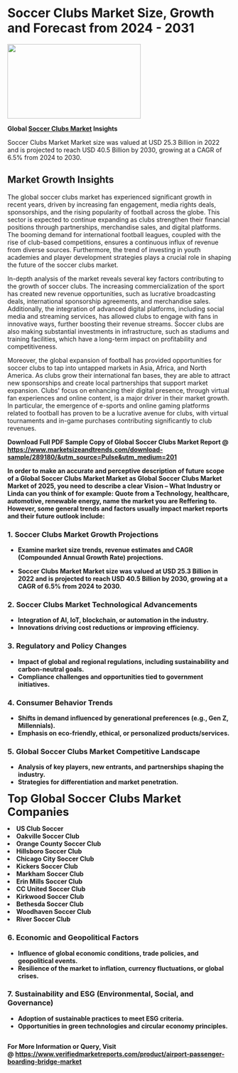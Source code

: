 <H1>Soccer Clubs Market Size, Growth and Forecast from 2024 - 2031</H1><img class="aligncenter size-medium wp-image-584254" src="https://thirdeyenews.in/wp-content/uploads/2024/09/Global-Market-Research-300x168.jpeg" alt="" width="300" height="168" /><p><strong>Global&nbsp;<a href="https://www.marketsizeandtrends.com/download-sample/289180/&amp;utm_source=Pulse&amp;utm_medium=201">Soccer Clubs Market</a> Insights</strong></p><p>Soccer Clubs Market Market size was valued at USD 25.3 Billion in 2022 and is projected to reach USD 40.5 Billion by 2030, growing at a CAGR of 6.5% from 2024 to 2030.</p><p><h2>Market Growth Insights</h2> <p>The global soccer clubs market has experienced significant growth in recent years, driven by increasing fan engagement, media rights deals, sponsorships, and the rising popularity of football across the globe. This sector is expected to continue expanding as clubs strengthen their financial positions through partnerships, merchandise sales, and digital platforms. The booming demand for international football leagues, coupled with the rise of club-based competitions, ensures a continuous influx of revenue from diverse sources. Furthermore, the trend of investing in youth academies and player development strategies plays a crucial role in shaping the future of the soccer clubs market.</p> <p><strong></strong></p> <p>In-depth analysis of the market reveals several key factors contributing to the growth of soccer clubs. The increasing commercialization of the sport has created new revenue opportunities, such as lucrative broadcasting deals, international sponsorship agreements, and merchandise sales. Additionally, the integration of advanced digital platforms, including social media and streaming services, has allowed clubs to engage with fans in innovative ways, further boosting their revenue streams. Soccer clubs are also making substantial investments in infrastructure, such as stadiums and training facilities, which have a long-term impact on profitability and competitiveness.</p> <p>Moreover, the global expansion of football has provided opportunities for soccer clubs to tap into untapped markets in Asia, Africa, and North America. As clubs grow their international fan bases, they are able to attract new sponsorships and create local partnerships that support market expansion. Clubs' focus on enhancing their digital presence, through virtual fan experiences and online content, is a major driver in their market growth. In particular, the emergence of e-sports and online gaming platforms related to football has proven to be a lucrative avenue for clubs, with virtual tournaments and in-game purchases contributing significantly to club revenues.</p> <p><strong></p><p><span class=""><strong>Download Full PDF Sample Copy of Global Soccer Clubs Market Report</strong> @ <a href="https://www.marketsizeandtrends.com/download-sample/289180/&amp;utm_source=Pulse&amp;utm_medium=201" target="_blank">https://www.marketsizeandtrends.com/download-sample/289180/&amp;utm_source=Pulse&amp;utm_medium=201</a></span></p><p>In order to make an accurate and perceptive description of future scope of a Global&nbsp;Soccer Clubs Market Market as Global&nbsp;Soccer Clubs Market Market of 2025, you need to describe a clear Vision &ndash; What Industry or Linda can you think of for example: Quote from a Technology, healthcare, automotive, renewable energy, name the market you are Reffering to. However, some general trends and factors usually impact market reports and their future outlook include:</p><h3>1.&nbsp;<strong>Soccer Clubs Market Growth Projections</strong></h3><ul><li>Examine market size trends, revenue estimates and CAGR (Compounded Annual Growth Rate) projections.</li><li><p>Soccer Clubs Market Market size was valued at USD 25.3 Billion in 2022 and is projected to reach USD 40.5 Billion by 2030, growing at a CAGR of 6.5% from 2024 to 2030.</p></li></ul><h3>2.&nbsp;<strong>Soccer Clubs Market Technological Advancements</strong></h3><ul><li>Integration of AI, IoT, blockchain, or automation in the industry.</li><li>Innovations driving cost reductions or improving efficiency.</li></ul><h3>3.&nbsp;<strong>Regulatory and Policy Changes</strong></h3><ul><li>Impact of global and regional regulations, including sustainability and carbon-neutral goals.</li><li>Compliance challenges and opportunities tied to government initiatives.</li></ul><h3>4.&nbsp;<strong>Consumer Behavior Trends</strong></h3><ul><li>Shifts in demand influenced by generational preferences (e.g., Gen Z, Millennials).</li><li>Emphasis on eco-friendly, ethical, or personalized products/services.</li></ul><h3>5.&nbsp;<strong>Global Soccer Clubs Market Competitive Landscape</strong></h3><ul><li>Analysis of key players, new entrants, and partnerships shaping the industry.</li><li>Strategies for differentiation and market penetration.</li></ul><p data-pm-slice="1 1 []"><span style="color: inherit; font-family: inherit; font-size: 25px;">Top Global Soccer Clubs Market Companies</span></p><div class="" data-test-id=""><p><li>US Club Soccer</li><li> Oakville Soccer Club</li><li> Orange County Soccer Club</li><li> Hillsboro Soccer Club</li><li> Chicago City Soccer Club</li><li> Kickers Soccer Club</li><li> Markham Soccer Club</li><li> Erin Mills Soccer Club</li><li> CC United Soccer Club</li><li> Kirkwood Soccer Club</li><li> Bethesda Soccer Club</li><li> Woodhaven Soccer Club</li><li> River Soccer Club</li></p></div><h3>6.&nbsp;<strong>Economic and Geopolitical Factors</strong></h3><ul><li>Influence of global economic conditions, trade policies, and geopolitical events.</li><li>Resilience of the market to inflation, currency fluctuations, or global crises.</li></ul><h3>7.&nbsp;<strong>Sustainability and ESG (Environmental, Social, and Governance)</strong></h3><ul><li>Adoption of sustainable practices to meet ESG criteria.</li><li>Opportunities in green technologies and circular economy principles.</li></ul><h2><strong style="font-size: 14px;">For More Information or Query, Visit @&nbsp;</strong><a style="background-color: #ffffff; font-size: 14px;" href="https://www.marketsizeandtrends.com/report/soccer-clubs-market/" target="_blank">https://www.verifiedmarketreports.com/product/airport-passenger-boarding-bridge-market</a></h2>
